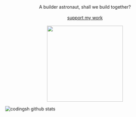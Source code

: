 <p align="center">
  <br><br>
A builder astronaut, shall we build together?
<br><br>
<a href="https://gitcoin.co/grants/646/gitcoin-developer-grant-codignsh">support my work</a>
   <br><br>
    <img src="https://external-content.duckduckgo.com/iu/?u=https%3A%2F%2Fsteemitimages.com%2F0x0%2Fhttps%3A%2F%2Fres.cloudinary.com%2Fhpiynhbhq%2Fimage%2Fupload%2Fv1517631979%2Fygp4mfqu3l5nl4bucajl.gif&f=1&nofb=1" width="240px" align="center">

<br>
  </p>

![codingsh github stats](https://github-readme-stats.vercel.app/api?username=developerfred)

